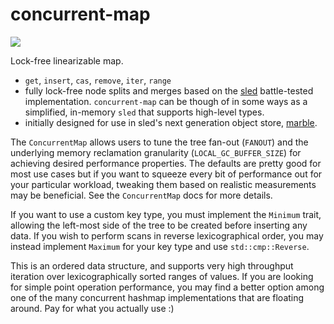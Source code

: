 # concurrent-map

<a href="https://docs.rs/concurrent-map"><img src="https://docs.rs/concurrent-map/badge.svg"></a>

Lock-free linearizable map.

* `get`, `insert`, `cas`, `remove`, `iter`, `range`
* fully lock-free node splits and merges based on the [sled](https://sled.rs) battle-tested implementation. `concurrent-map` can be though of in some ways as a simplified, in-memory `sled` that supports high-level types.
* initially designed for use in sled's next generation object store, [marble](https://github.com/komora-io/marble).

The `ConcurrentMap` allows users to tune the tree fan-out (`FANOUT`)
and the underlying memory reclamation granularity (`LOCAL_GC_BUFFER_SIZE`)
for achieving desired performance properties. The defaults are pretty good
for most use cases but if you want to squeeze every bit of performance out
for your particular workload, tweaking them based on realistic measurements
may be beneficial. See the `ConcurrentMap` docs for more details.

If you want to use a custom key type, you must
implement the `Minimum` trait,
allowing the left-most side of the tree to be
created before inserting any data. If you wish
to perform scans in reverse lexicographical order,
you may instead implement `Maximum` for your key
type and use `std::cmp::Reverse`.

This is an ordered data structure, and supports very high throughput iteration over
lexicographically sorted ranges of values. If you are looking for simple point operation
performance, you may find a better option among one of the many concurrent
hashmap implementations that are floating around. Pay for what you actually use :)
